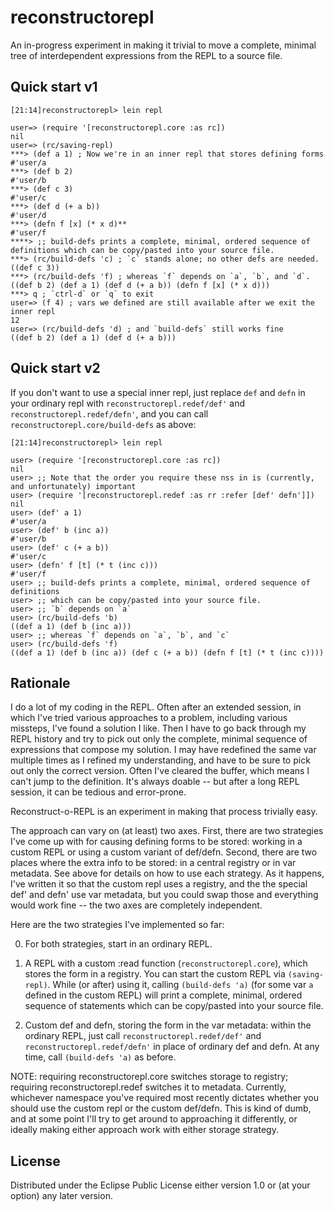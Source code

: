 # reconstructorepl

An in-progress experiment in making it trivial to move a complete, minimal tree of interdependent expressions from the REPL to a source file.

## Quick start v1

```
[21:14]reconstructorepl> lein repl

user=> (require '[reconstructorepl.core :as rc])
nil
user=> (rc/saving-repl)
***> (def a 1) ; Now we're in an inner repl that stores defining forms
#'user/a
***> (def b 2)
#'user/b
***> (def c 3)
#'user/c
***> (def d (+ a b))
#'user/d
***> (defn f [x] (* x d)**
#'user/f
****> ;; build-defs prints a complete, minimal, ordered sequence of definitions which can be copy/pasted into your source file.
***> (rc/build-defs 'c) ; `c` stands alone; no other defs are needed.
((def c 3))
***> (rc/build-defs 'f) ; whereas `f` depends on `a`, `b`, and `d`.
((def b 2) (def a 1) (def d (+ a b)) (defn f [x] (* x d)))
***> q ; `ctrl-d` or `q` to exit
user=> (f 4) ; vars we defined are still available after we exit the inner repl
12
user=> (rc/build-defs 'd) ; and `build-defs` still works fine
((def b 2) (def a 1) (def d (+ a b)))
```

## Quick start v2

If you don't want to use a special inner repl, just replace `def` and `defn` in your ordinary repl with `reconstructorepl.redef/def'` and `reconstructorepl.redef/defn'`, and you can call `reconstructorepl.core/build-defs` as above:

```
[21:14]reconstructorepl> lein repl

user> (require '[reconstructorepl.core :as rc])
nil
user> ;; Note that the order you require these nss in is (currently, and unfortunately) important
user> (require '[reconstructorepl.redef :as rr :refer [def' defn']])
nil
user> (def' a 1)
#'user/a
user> (def' b (inc a))
#'user/b
user> (def' c (+ a b))
#'user/c
user> (defn' f [t] (* t (inc c)))
#'user/f
user> ;; build-defs prints a complete, minimal, ordered sequence of definitions
user> ;; which can be copy/pasted into your source file.
user> ;; `b` depends on `a`
user> (rc/build-defs 'b)
((def a 1) (def b (inc a)))
user> ;; whereas `f` depends on `a`, `b`, and `c`
user> (rc/build-defs 'f)
((def a 1) (def b (inc a)) (def c (+ a b)) (defn f [t] (* t (inc c))))
```

## Rationale

I do a lot of my coding in the REPL. Often after an extended session, in which I've tried various approaches to a problem, including various missteps, I've found a solution I like. Then I have to go back through my REPL history and try to pick out only the complete, minimal sequence of expressions that compose my solution. I may have redefined the same var multiple times as I refined my understanding, and have to be sure to pick out only the correct version. Often I've cleared the buffer, which means I can't jump to the definition. It's always doable -- but after a long REPL session, it can be tedious and error-prone.

Reconstruct-o-REPL is an experiment in making that process trivially easy.

The approach can vary on (at least) two axes. First, there are two strategies I've come up with for causing defining forms to be stored: working in a custom REPL or using a custom variant of def/defn. Second, there are two places where the extra info to be stored: in a central registry or in var metadata. See above for details on how to use each strategy. As it happens, I've written it so that the custom repl uses a registry, and the the special def' and defn' use var metadata, but you could swap those and everything would work fine -- the two axes are completely independent.

Here are the two strategies I've implemented so far:

0) For both strategies, start in an ordinary REPL.

1) A REPL with a custom :read function (`reconstructorepl.core`), which stores the form in a registry. You can start the custom REPL via `(saving-repl)`. While (or after) using it, calling `(build-defs 'a)` (for some var `a` defined in the custom REPL) will print a complete, minimal, ordered sequence of statements which can be copy/pasted into your source file.

2) Custom def and defn, storing the form in the var metadata: within the ordinary REPL, just call `reconstructorepl.redef/def'` and `reconstructorepl.redef/defn'` in place of ordinary def and defn. At any time, call `(build-defs 'a)` as before.

NOTE: requiring reconstructorepl.core switches storage to registry; requiring reconstructorepl.redef switches it to metadata. Currently, whichever namespace you've required most recently dictates whether you should use the custom repl or the custom def/defn. This is kind of dumb, and at some point I'll try to get around to approaching it differently, or ideally making either approach work with either storage strategy.

## License

Distributed under the Eclipse Public License either version 1.0 or (at
your option) any later version.
